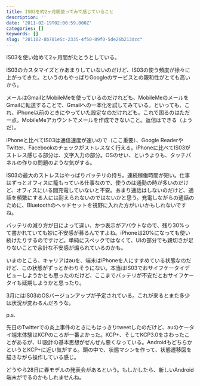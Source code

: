 ```yaml
---
title: IS03を約2ヶ月間使ってみて感じていること
description: ''
date: '2011-02-19T02:00:59.000Z'
categories: []
keywords: []
slug: "201102-8b701e5c-2335-4f50-89f0-5de26b213dcc"
---
```

IS03を使い始めて2ヶ月間がたとうとしている。

IS03のカスタマイズとかあまりしていないのだけど、IS03の使う頻度が徐々に上がってきた。というのもやっぱりGoogleのサービスとの親和性がとても高いから。

メールはGmailとMobileMeを使っているのだけれども、MobileMeのメールをGmailに転送することで、Gmailへの一本化を試してみている。といっても、これ、iPhone以前のときにやっていた設定なのだけれども。これで困るのはただ一点。MobileMeアカウントでメールを作成できないこと。返信はできる（ようだ）。

iPhoneと比べてIS03は通信速度が速いので（ここ重要）、Google ReaderやTwitter、Facebookのチェックがストレスなく行える。iPhoneに比べてIS03がストレス感じる部分は、文字入力の部分。OSのせい、というよりも、タッチパネルの作りの問題のような気がする。

IS03の最大のストレスはやっぱりバッテリの持ち。連続稼働時間が短い。仕事はずっとオフィスに籠もっている仕事なので、使うのは通勤の時が多いのだけど、オフィスにいる間充電していないと不安。あまり通話はしないのだけど、通話を頻繁にする人には耐えられないのではないかと思う。充電しながらの通話のために、Bluetoothのヘッドセットを視野に入れた方がいいかもしれないですね。

バッテリの減り方が日によって違い、かつ表示がアバウトなので、残り30%って書かれていても妙に不安感が募るんですよね。iPhoneは20%になっても使い続けたりするのですけど。単純にスペックではなくて、UIの部分でも親切さが足りないことで余計な不安感が煽られているのかも。

いまのところ、キャリアはauを、端末はiPhoneを人にすすめている状態なのだけど、この状態がずっとかわりそうにない。本当はIS03でおサイフケータイデビューしようかとも思ったのだけど、ここまでバッテリが不安だとおサイフケータイも延期しようかと思ったり。

3月にはIS03のOSバージョンアップが予定されている。これが来るとまた多少は状況が変わるんだろうな。

p.s.

先日のTwitterでの炎上事件のときにもはっきりtweetしたのだけど、auのケータイ端末体験はKCPのころが一番よかった。KCP+、そしてKCP3.0をさわったことがあるが、UI設計の基本思想がぜんぜん悪くなっている。AndroidもどちらかというとKCP+に近い気がする。頭の中で、状態マシンを作って、状態遷移図を描きながら操作している感じ。

どうやら28日に春モデルの発表会があるという。もしかしたら、新しいAndroid端末がでるのかもしれませんね。